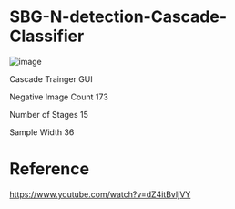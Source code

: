 # SBG-N-detection-Cascade-Classifier


![image](https://user-images.githubusercontent.com/108604868/183280674-99897efd-db08-4811-b028-4dffa6693bb4.png)





Cascade Trainger GUI 


Negative Image Count 173

Number of Stages 15

Sample Width 36

# Reference
https://www.youtube.com/watch?v=dZ4itBvIjVY

